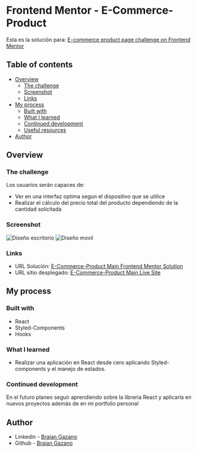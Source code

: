 # Frontend Mentor - E-Commerce-Product

Esta es la solución para: [E-commerce product page challenge on Frontend Mentor](https://www.frontendmentor.io/challenges/ecommerce-product-page-UPsZ9MJp6)

## Table of contents

- [Overview](#overview)
  - [The challenge](#the-challenge)
  - [Screenshot](#screenshot)
  - [Links](#links)
- [My process](#my-process)
  - [Built with](#built-with)
  - [What I learned](#what-i-learned)
  - [Continued development](#continued-development)
  - [Useful resources](#useful-resources)
- [Author](#author)

## Overview

### The challenge

Los usuarios serán capaces de:

- Ver en una interfaz optima segun el dispositivo que se utilice
- Realizar el cálculo del precio total del producto dependiendo de la cantidad solicitada

### Screenshot

![Diseño escritorio](./src/images/Desktop.png)
![Diseño movil](./src/images/Mobile.png)

### Links

- URL Solución: [E-Commerce-Product Main Frontend Mentor Solution](https://github.com/BraianGazano/e-commerce-product)
- URL sitio desplegado: [E-Commerce-Product Main Live Site](https://e-commerce-product-mcmh0dpmw-braiangazano.vercel.app/)

## My process

### Built with

- React
- Styled-Components
- Hooks

### What I learned

- Realizar una aplicación en React desde cero aplicando Styled-components y el manejo de estados.

### Continued development

En el futuro planeo seguir aprendiendo sobre la libreria React y aplicarla en nuevos proyectos además de en mi portfolio personal

## Author

- Linkedin - [Braian Gazano](https://www.linkedin.com/in/braian-gazano/)
- Github - [Braian Gazano](https://github.com/BraianGazano)
